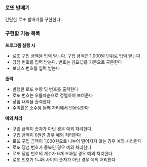 ### 로또 발매기

간단한 로또 발매기를 구현한다.

### 구현할 기능 목록

**프로그램 실행 시**

- 로또 구입 금액을 입력 받는다. 구입 금액은 1,000원 단위로 입력 받는다
- 당첨 번호를 입력 받는다. 번호는 쉼표(,)를 기준으로 구분한다
- 보너스 번호를 입력 받는다

**출력**

- 발행한 로또 수량 및 번호를 출력한다
- 로또 번호는 오름차순으로 정렬하여 보여준다
- 당첨 내역을 출력한다
- 수익률은 소수점 둘째 자리에서 반올림한다

**예외 처리**

- 구입 금액이 숫자가 아닌 경우 예외 처리한다
- 구입 금액이 0원인 경우 예외 처리한다
- 로또 구입 금액이 1,000원으로 나누어 떨어지지 않는 경우 예외 처리한다
- 로또 당첨 번호가 중복인 경우 예외 처리한다
- 로또 당첨 번호의 개수가 6개 초과일 경우 예외 처리한다
- 로또 번호가 1~45 사이의 숫자가 아닌 경우 예외 처리한다
